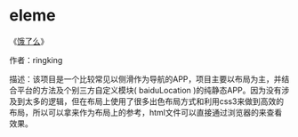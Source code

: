 # eleme

《[饿了么](http://community.apicloud.com/bbs/forum.php?mod=viewthread&tid=638&extra=page%3D1)》

作者：ringking

描述：该项目是一个比较常见以侧滑作为导航的APP，项目主要以布局为主，并结合平台的方法及个别三方自定义模块( baiduLocation )的纯静态APP。因为没有涉及到太多的逻辑，但在布局上使用了很多出色布局方式和利用css3来做到高效的布局，所以可以拿来作为布局上的参考，html文件可以直接通过浏览器的来查看效果。
